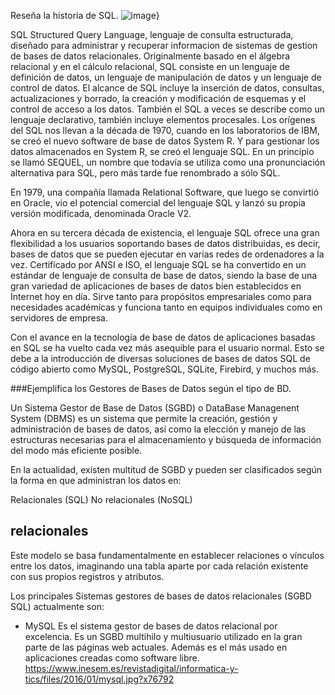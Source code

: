 Reseña la historia de SQL.
![image](https://user-images.githubusercontent.com/103066682/168112565-b9ac4f38-589c-424a-ace7-02f1a0321727.png)}


SQL
Structured Query Language, lenguaje de consulta estructurada, diseñado para administrar y recuperar informacion de sistemas de gestion de bases de datos relacionales.
Originalmente basado en el álgebra relacional y en el cálculo relacional, SQL consiste en un lenguaje de definición de datos, un lenguaje de manipulación de datos y un lenguaje de control de datos. El alcance de SQL incluye la inserción de datos, consultas, actualizaciones y borrado, la creación y modificación de esquemas y el control de acceso a los datos. También el SQL a veces se describe como un lenguaje declarativo, también incluye elementos procesales.
Los orígenes del SQL nos llevan a la década de 1970, cuando en los laboratorios de IBM, se creó el nuevo software de base de datos System R. Y para gestionar los datos almacenados en System R, se creó el lenguaje SQL. En un principio se llamó SEQUEL, un nombre que todavía se utiliza como una pronunciación alternativa para SQL, pero más tarde fue renombrado a sólo SQL.

En 1979, una compañía llamada Relational Software, que luego se convirtió en Oracle, vio el potencial comercial del lenguaje SQL y lanzó su propia versión modificada, denominada Oracle V2.

Ahora en su tercera década de existencia, el lenguaje SQL ofrece una gran flexibilidad a los usuarios soportando bases de datos distribuidas, es decir, bases de datos que se pueden ejecutar en varias redes de ordenadores a la vez. Certificado por ANSI e ISO, el lenguaje SQL se ha convertido en un estándar de lenguaje de consulta de base de datos, siendo la base de una gran variedad de aplicaciones de bases de datos bien establecidos en Internet hoy en día. Sirve tanto para propósitos empresariales como para necesidades académicas y funciona tanto en equipos individuales como en servidores de empresa.

Con el avance en la tecnología de base de datos de aplicaciones basadas en SQL se ha vuelto cada vez más asequible para el usuario normal. Esto se debe a la introducción de diversas soluciones de bases de datos SQL de código abierto como MySQL, PostgreSQL, SQLite, Firebird, y muchos más.  


###Ejemplifica los Gestores de Bases de Datos según el tipo de BD.


Un Sistema Gestor de Base de Datos (SGBD) o DataBase Managenent System (DBMS) es un sistema que permite la creación, gestión y administración de bases de datos, así como la elección y manejo de las estructuras necesarias para el almacenamiento y búsqueda de información del modo más eficiente posible.

En la actualidad, existen multitud de SGBD y pueden ser clasificados según la forma en que administran los datos en:

Relacionales (SQL)
No relacionales (NoSQL)

## relacionales
Este modelo se basa fundamentalmente en establecer relaciones o vínculos entre los datos, imaginando una tabla aparte por cada relación existente con sus propios registros y atributos.

Los principales Sistemas gestores de bases de datos relacionales (SGBD SQL) actualmente son:

* MySQL
Es el sistema gestor de bases de datos relacional por excelencia.
Es un SGBD multihilo y multiusuario utilizado en la gran parte de las páginas web actuales. Además es el más usado en aplicaciones creadas como software libre.
https://www.inesem.es/revistadigital/informatica-y-tics/files/2016/01/mysql.jpg?x76792


